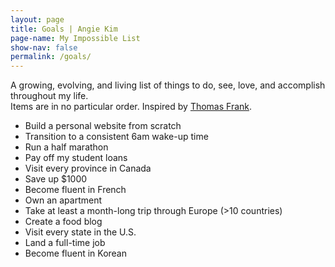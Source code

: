```yaml
---
layout: page
title: Goals | Angie Kim
page-name: My Impossible List
show-nav: false
permalink: /goals/
---
```


A growing, evolving, and living list of things to do, see, love, and accomplish throughout my life.  
Items are in no particular order. Inspired by [Thomas Frank](https://collegeinfogeek.com/about/meet-the-author/my-impossible-list/).


 * Build a personal website from scratch
 * Transition to a consistent 6am wake-up time
 * Run a half marathon
 * Pay off my student loans
 * Visit every province in Canada
 * Save up $1000
 * Become fluent in French
 * Own an apartment
 * Take at least a month-long trip through Europe (>10 countries)
 * Create a food blog
 * Visit every state in the U.S.
 * Land a full-time job
 * Become fluent in Korean